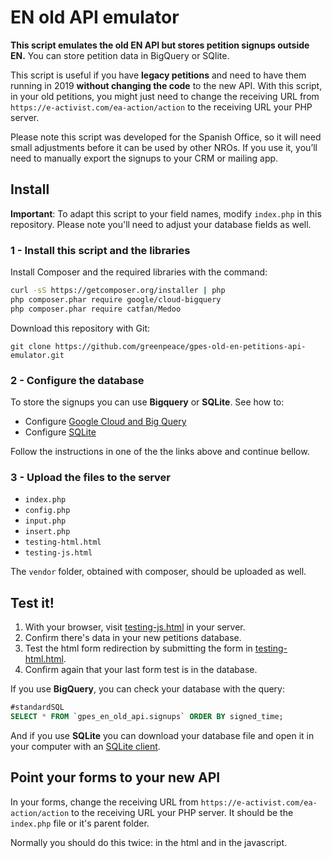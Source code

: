# EN old API emulator

**This script emulates the old EN API but stores petition signups outside EN.** You can store petition data in BigQuery or SQlite.

This script is useful if you have **legacy petitions** and need to have them running in 2019 **without changing the code** to the new API.  With this script, in your old petitions, you might just need to change the receiving URL from `https://e-activist.com/ea-action/action` to the receiving URL your PHP server. 

Please note this script was developed for the Spanish Office, so it will need small adjustments before it can be used by other NROs. If you use it, you’ll need to manually export the signups to your CRM or mailing app. 

## Install

**Important**: To adapt this script to your field names, modify `index.php` in this repository. Please note you'll need to adjust your database fields as well.

### 1 - Install this script and the libraries

Install Composer and the required libraries with the command:

```bash
curl -sS https://getcomposer.org/installer | php
php composer.phar require google/cloud-bigquery
php composer.phar require catfan/Medoo
```

Download this repository with Git:

`git clone https://github.com/greenpeace/gpes-old-en-petitions-api-emulator.git`


### 2 - Configure the database

To store the signups you can use **Bigquery** or **SQLite**. See how to:

* Configure [Google Cloud and Big Query](BIGQUERY.md)
* Configure [SQLite](SQLITE.md)

Follow the instructions in one of the the links above and continue bellow.

### 3 - Upload the files to the server

* `index.php`
* `config.php`
* `input.php`
* `insert.php`
* `testing-html.html`
* `testing-js.html`

The `vendor` folder, obtained with composer, should be uploaded as well. 

## Test it!

1. With your browser, visit [testing-js.html](testing-js.html) in your server. 
2. Confirm there's data in your new petitions database. 
3. Test the html form redirection by submitting the form in [testing-html.html](testing-html.html).
4. Confirm again that your last form test is in the database.

If you use **BigQuery**, you can check your database with the query:

```sql
#standardSQL
SELECT * FROM `gpes_en_old_api.signups` ORDER BY signed_time;
```

And if you use **SQLite** you can download your database file and open it in your computer with an [SQLite client](http://sqlitebrowser.org/).

## Point your forms to your new API

In your forms, change the receiving URL from `https://e-activist.com/ea-action/action` to the receiving URL your PHP server. It should be the `index.php` file or it's parent folder.

Normally you should do this twice: in the html and in the javascript.
